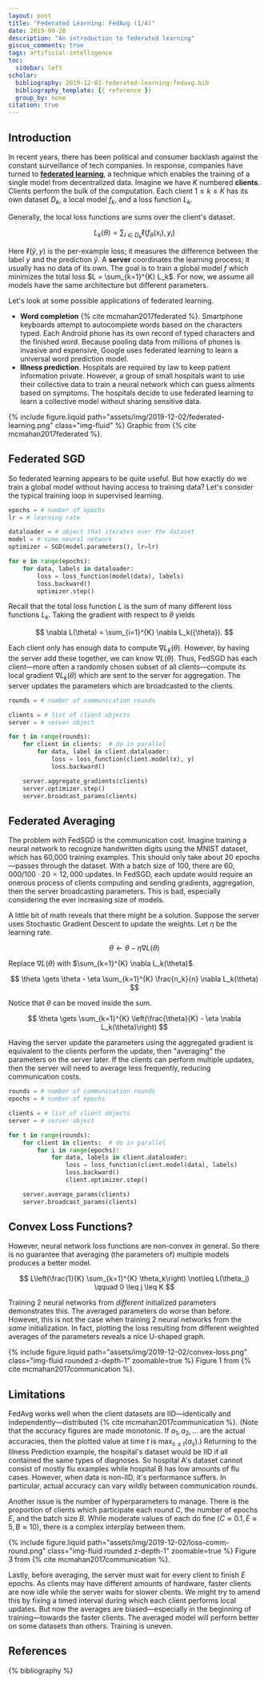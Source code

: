 ```yaml
---
layout: post
title: "Federated Learning: FedAvg (1/4)"
date: 2019-09-28
description: "An introduction to federated learning"
giscus_comments: true
tags: artificial-intelligence
toc:
  sidebar: left
scholar:
  bibliography: 2019-12-02-federated-learning-fedavg.bib
  bibliography_template: {{ reference }}
  group_by: none
citation: true
---
```


## Introduction

In recent years, there has been political and consumer backlash against the constant surveillance of tech companies. In response, companies have turned to [**federated learning**](https://federated.withgoogle.com/), a technique which enables the training of a single model from decentralized data. Imagine we have $K$ numbered **clients**. Clients perform the bulk of the computation. Each client $1 \leq k \leq K$ has its own dataset $D_k$, a local model $f_k$, and a loss function $L_k$.

Generally, the local loss functions are sums over the client's dataset.

$$
L_k(\theta) = \sum_{i \in D_k} \ell(f_\theta(x_i), y_i)
$$

Here $\ell(\hat{y}, y)$ is the per-example loss; it measures the difference between the label $y$ and the prediction $\hat{y}$. A **server** coordinates the learning process; it usually has no data of its own. The goal is to train a global model $f$ which minimizes the total loss $L = \sum_{k=1}^{K} L_k$. For now, we assume all models have the same architecture but different parameters.

Let's look at some possible applications of federated learning.
- **Word completion** {% cite mcmahan2017federated %}. Smartphone keyboards attempt to autocomplete words based on the characters typed. Each Android phone has its own record of typed characters and the finished word. Because pooling data from millions of phones is invasive and expensive, Google uses federated learning to learn a universal word prediction model.
- **Illness prediction**. Hospitals are required by law to keep patient information private. However, a group of small hospitals want to use their collective data to train a neural network which can guess ailments based on symptoms. The hospitals decide to use federated learning to learn a collective model without sharing sensitive data.

{% include figure.liquid path="assets/img/2019-12-02/federated-learning.png" class="img-fluid" %}
Graphic from {% cite mcmahan2017federated %}.

## Federated SGD

So federated learning appears to be quite useful. But how exactly do we train a global model without having access to training data? Let's consider the typical training loop in supervised learning.

```python
epochs = # number of epochs
lr = # learning rate

dataloader = # object that iterates over the dataset
model = # some neural network
optimizer = SGD(model.parameters(), lr=lr)

for e in range(epochs):
    for data, labels in dataloader:
        loss = loss_function(model(data), labels)
        loss.backward()
        optimizer.step()
```

Recall that the total loss function $L$ is the sum of many different loss functions $L_k$. Taking the gradient with respect to $\theta$ yields

$$
\nabla L(\theta) = \sum_{i=1}^{K} \nabla L_k({\theta}).
$$

Each client only has enough data to compute $\nabla L_k({\theta})$. However, by having the server add these together, we can know $\nabla L(\theta)$. Thus, FedSGD has each client—more often a randomly chosen subset of all clients—compute its local gradient $\nabla L_k({\theta})$ which are sent to the server for aggregation. The server updates the parameters which are broadcasted to the clients.

```python
rounds = # number of communication rounds

clients = # list of client objects
server = # server object

for t in range(rounds):
    for client in clients:  # do in parallel
        for data, label in client.dataloader:
            loss = loss_function(client.model(x), y)
            loss.backward()

    server.aggregate_gradients(clients)
    server.optimizer.step()
    server.broadcast_params(clients)
```

## Federated Averaging

The problem with FedSGD is the communication cost. Imagine training a neural network to recognize handwritten digits using the MNIST dataset, which has 60,000 training examples. This should only take about 20 epochs—passes through the dataset. With a batch size of 100, there are $60,000/100 \cdot 20 = 12,000$ updates. In FedSGD, each update would require an onerous process of clients computing and sending gradients, aggregation, then the server broadcasting parameters. This is bad, especially considering the ever increasing size of models.

A little bit of math reveals that there might be a solution. Suppose the server uses Stochastic Gradient Descent to update the weights. Let $\eta$ be the learning rate.

$$
\theta \gets \theta - \eta \nabla L(\theta)
$$

Replace $\nabla L(\theta)$ with $\sum_{k=1}^{K} \nabla L_k(\theta)$.

$$
\theta \gets \theta - \eta \sum_{k=1}^{K} \frac{n_k}{n} \nabla L_k(\theta)
$$

Notice that $\theta$ can be moved inside the sum.

$$
\theta \gets \sum_{k=1}^{K} \left(\frac{\theta}{K} - \eta \nabla L_k(\theta)\right)
$$

Having the server update the parameters using the aggregated gradient is equivalent to the clients perform the update, then "averaging" the parameters on the server later. If the clients can perform multiple updates, then the server will need to average less frequently, reducing  communication costs.

```python
rounds = # number of communication rounds
epochs = # number of epochs

clients = # list of client objects
server = # server object

for t in range(rounds):
    for client in clients:  # do in parallel
        for i in range(epochs):
            for data, labels in client.dataloader:
                loss = loss_function(client.model(data), labels)
                loss.backward()
                client.optimizer.step()

    server.average_params(clients)
    server.broadcast_params(clients)
```

## Convex Loss Functions?

However, neural network loss functions are non-convex in general. So there is no guarantee that averaging (the parameters of) multiple models produces a better model.

$$
L\left(\frac{1}{K} \sum_{k=1}^{K} \theta_k\right) \not\leq L(\theta_j) \qquad 0 \leq j \leq K
$$

Training 2 neural networks from *different* initialized parameters demonstrates this. The averaged parameters do worse than before. However, this is not the case when training 2 neural networks from the *same* initialization. In fact, plotting the loss resulting from different weighted averages of the parameters reveals a nice U-shaped graph.

{% include figure.liquid path="assets/img/2019-12-02/convex-loss.png" class="img-fluid rounded z-depth-1" zoomable=true %}
Figure 1 from {% cite mcmahan2017communication %}.

## Limitations

FedAvg works well when the client datasets are IID—identically and independently—distributed {% cite mcmahan2017communication %}. (Note that the accuracy figures are made monotonic. If $a_1, a_2, \dots$ are the actual accuracies, then the plotted value at time $t$ is $\max_{s \leq t}(a_s)$.) Returning to the Illness Prediction example, the hospital's dataset would be IID if all contained the same types of diagnoses. So hospital A's dataset cannot consist of mostly flu examples while hospital B has low amounts of flu cases. However, when data is non-IID, it's performance suffers. In particular, actual accuracy can vary wildly between communication rounds.

Another issue is the number of hyperparameters to manage. There is the proportion of clients which participate each round $C$, the number of epochs $E$, and the batch size $B$. While moderate values of each do fine ($C \approx 0.1, E \approx 5, B \approx 10$), there is a complex interplay between them.

{% include figure.liquid path="assets/img/2019-12-02/loss-comm-round.png" class="img-fluid rounded z-depth-1" zoomable=true %}
Figure 3 from {% cite mcmahan2017communication %}.

Lastly, before averaging, the server must wait for every client to finish $E$ epochs. As clients may have different amounts of hardware, faster clients are now idle while the server waits for slower clients. We might try to amend this by fixing a timed interval during which each client performs local updates. But now the averages are biased—especially in the beginning of training—towards the faster clients. The averaged model will perform better on some datasets than others. Training is uneven.

## References

{% bibliography %}
